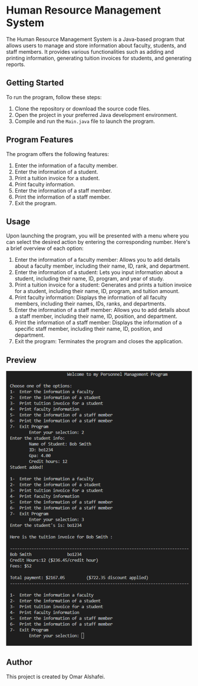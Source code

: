 # Human Resource Management System

The Human Resource Management System is a Java-based program that allows users to manage and store information about faculty, students, and staff members. It provides various functionalities such as adding and printing information, generating tuition invoices for students, and generating reports.


## Getting Started

To run the program, follow these steps:

1. Clone the repository or download the source code files.
2. Open the project in your preferred Java development environment.
3. Compile and run the `Main.java` file to launch the program.

## Program Features

The program offers the following features:

1. Enter the information of a faculty member.
2. Enter the information of a student.
3. Print a tuition invoice for a student.
4. Print faculty information.
5. Enter the information of a staff member.
6. Print the information of a staff member.
7. Exit the program.

## Usage

Upon launching the program, you will be presented with a menu where you can select the desired action by entering the corresponding number. Here's a brief overview of each option:

1. Enter the information of a faculty member: Allows you to add details about a faculty member, including their name, ID, rank, and department.
2. Enter the information of a student: Lets you input information about a student, including their name, ID, program, and year of study.
3. Print a tuition invoice for a student: Generates and prints a tuition invoice for a student, including their name, ID, program, and tuition amount.
4. Print faculty information: Displays the information of all faculty members, including their names, IDs, ranks, and departments.
5. Enter the information of a staff member: Allows you to add details about a staff member, including their name, ID, position, and department.
6. Print the information of a staff member: Displays the information of a specific staff member, including their name, ID, position, and department.
7. Exit the program: Terminates the program and closes the application.

## Preview

![Weather App Preview](preview.png)

## Author

This project is created by Omar Alshafei.